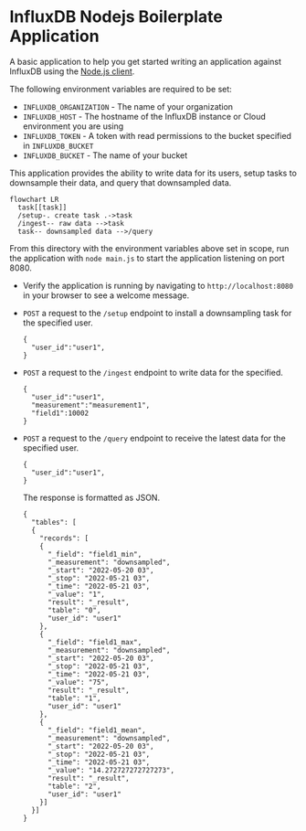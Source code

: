 # InfluxDB Nodejs Boilerplate Application

A basic application to help you get started writing an application against InfluxDB 
using the [Node.js client](https://github.com/influxdata/influxdb-client-js).

The following environment variables are required to be set:
- `INFLUXDB_ORGANIZATION` - The name of your organization
- `INFLUXDB_HOST` - The hostname of the InfluxDB instance or Cloud environment you are using
- `INFLUXDB_TOKEN` - A token with read permissions to the bucket specified in `INFLUXDB_BUCKET`
- `INFLUXDB_BUCKET` - The name of your bucket

This application provides the ability to write data for its users, setup tasks to 
downsample their data, and query that downsampled data.

```mermaid
flowchart LR
  task[[task]]
  /setup-. create task .->task
  /ingest-- raw data -->task
  task-- downsampled data -->/query
```

From this directory with the environment variables above set in scope, run the application
with `node main.js` to start the application listening on port 8080.

- Verify the application is running by navigating to `http://localhost:8080` in your browser to see a welcome message.

- `POST` a request to the `/setup` endpoint to install a downsampling task for the specified user.
  
  ```
  {
    "user_id":"user1",
  }
  ```

- `POST` a request to the `/ingest` endpoint to write data for the specified.
  
  ```
  {
    "user_id":"user1", 
    "measurement":"measurement1",
    "field1":10002
  }
  ```
  
  
- `POST` a request to the `/query` endpoint to receive the latest data for the specified user.
  
  ```
  {
    "user_id":"user1",
  }
  ```
  
  The response is formatted as JSON.
  
  ```
  {
    "tables": [
    {
      "records": [
      {
        "_field": "field1_min",
        "_measurement": "downsampled",
        "_start": "2022-05-20 03",
        "_stop": "2022-05-21 03",
        "_time": "2022-05-21 03",
        "_value": "1",
        "result": "_result",
        "table": "0",
        "user_id": "user1"
      },
      {
        "_field": "field1_max",
        "_measurement": "downsampled",
        "_start": "2022-05-20 03",
        "_stop": "2022-05-21 03",
        "_time": "2022-05-21 03",
        "_value": "75",
        "result": "_result",
        "table": "1",
        "user_id": "user1"
      },
      {
        "_field": "field1_mean",
        "_measurement": "downsampled",
        "_start": "2022-05-20 03",
        "_stop": "2022-05-21 03",
        "_time": "2022-05-21 03",
        "_value": "14.272727272727273",
        "result": "_result",
        "table": "2",
        "user_id": "user1"
      }]
    }]
  }
  ```
  

